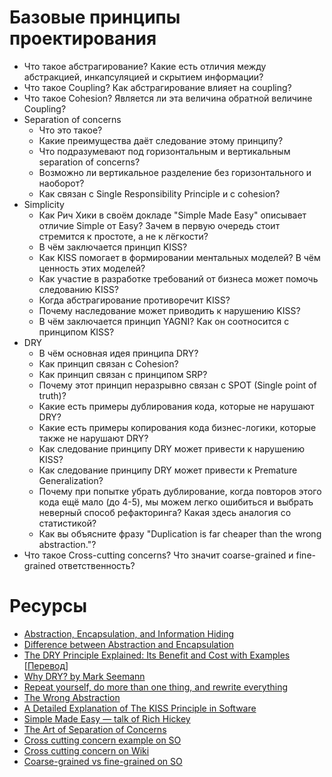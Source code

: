 # Базовые принципы проектирования

* Что такое абстрагирование? Какие есть отличия между абстракцией, инкапсуляцией и скрытием информации?
* Что такое Coupling? Как абстрагирование влияет на coupling?
* Что такое Cohesion? Является ли эта величина обратной величине Coupling?
* Separation of concerns
  * Что это такое?
  * Какие преимущества даёт следование этому принципу?
  * Что подразумевают под горизонтальным и вертикальным separation of concerns?
  * Возможно ли вертикальное разделение без горизонтального и наоборот?
  * Как связан с Single Responsibility Principle и с cohesion?
* Simplicity
  * Как Рич Хики в своём докладе "Simple Made Easy" описывает отличие Simple от Easy? Зачем в первую очередь стоит стремится к простоте, а не к лёгкости?
  * В чём заключается принцип KISS?
  * Как KISS помогает в формировании ментальных моделей? В чём ценность этих моделей?
  * Как участие в разработке требований от бизнеса может помочь следованию KISS?
  * Когда абстрагирование противоречит KISS?
  * Почему наследование может приводить к нарушению KISS?
  * В чём заключается принцип YAGNI? Как он соотносится с принципом KISS?
* DRY
  * В чём основная идея принципа DRY?
  * Как принцип связан с Cohesion?
  * Как принцип связан с принципом SRP?
  * Почему этот принцип неразрывно связан с SPOT (Single point of truth)?
  * Какие есть примеры дублирования кода, которые не нарушают DRY?
  * Какие есть примеры копирования кода бизнес-логики, которые также не нарушают DRY?
  * Как следование принципу DRY может привести к нарушению KISS?
  * Как следование принципу DRY может привести к Premature Generalization?
  * Почему при попытке убрать дублирование, когда повторов этого кода ещё мало (до 4-5), мы можем легко ошибиться и выбрать неверный способ рефакторинга? Какая здесь аналогия со статистикой?
  * Как вы объясните фразу "Duplication is far cheaper than the wrong abstraction."?
* Что такое Cross-cutting concerns? Что значит coarse-grained и fine-grained ответственность?

# Ресурсы

* [Abstraction, Encapsulation, and Information Hiding](http://www.tonymarston.co.uk/php-mysql/abstraction.txt)
* [Difference between Abstraction and Encapsulation](https://www.guru99.com/difference-between-abstraction-and-encapsulation.html#2)
* [The DRY Principle Explained: Its Benefit and Cost with Examples](https://thevaluable.dev/dry-principle-explained/) [[Перевод](https://habr.com/ru/company/mailru/blog/349978/)]
* [Why DRY? by Mark Seemann](https://blog.ploeh.dk/2014/08/07/why-dry/)
* [Repeat yourself, do more than one thing, and rewrite everything](https://programmingisterrible.com/post/176657481103/repeat-yourself-do-more-than-one-thing-and)
* [The Wrong Abstraction](https://www.sandimetz.com/blog/2016/1/20/the-wrong-abstraction)
* [A Detailed Explanation of The KISS Principle in Software](https://thevaluable.dev/kiss-principle-explained/)
* [Simple Made Easy — talk of Rich Hickey](https://www.infoq.com/presentations/Simple-Made-Easy/)
* [The Art of Separation of Concerns](http://aspiringcraftsman.com/2008/01/03/art-of-separation-of-concerns/)
* [Cross cutting concern example on SO](https://stackoverflow.com/questions/23700540/cross-cutting-concern-example)
* [Cross cutting concern on Wiki](https://en.wikipedia.org/wiki/Cross-cutting_concern)
* [Coarse-grained vs fine-grained on SO](https://stackoverflow.com/questions/3766845/coarse-grained-vs-fine-grained)
